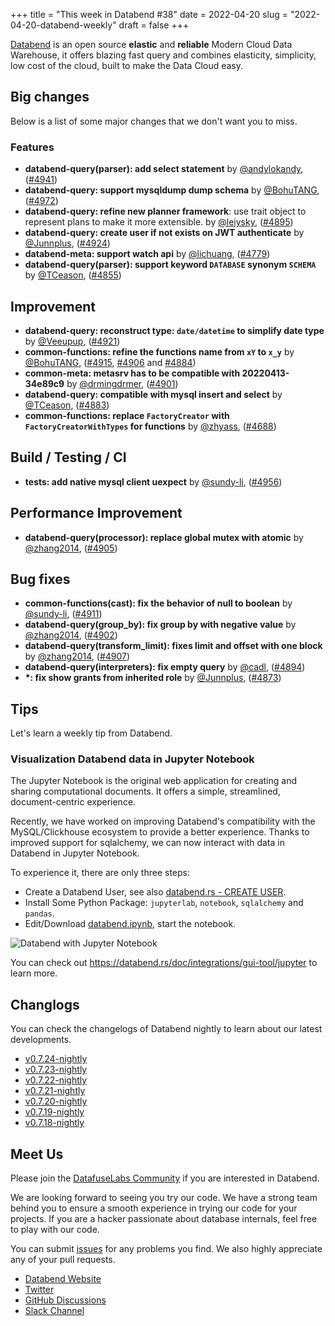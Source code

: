 +++
title = "This week in Databend #38"
date = 2022-04-20
slug = "2022-04-20-databend-weekly"
draft = false
+++

[Databend](https://github.com/datafuselabs/databend) is an open source **elastic** and **reliable** Modern Cloud Data Warehouse, it offers blazing fast query and combines elasticity, simplicity, low cost of the cloud, built to make the Data Cloud easy.

## Big changes

Below is a list of some major changes that we don't want you to miss.

### Features

- **databend-query(parser): add select statement** by [@andylokandy](https://github.com/andylokandy), ([#4941](https://github.com/datafuselabs/databend/pull/4941))
- **databend-query: support mysqldump dump schema** by [@BohuTANG](https://github.com/BohuTANG), ([#4972](https://github.com/datafuselabs/databend/pull/4972))
- **databend-query: refine new planner framework**: use trait object to represent plans to make it more extensible. by [@leiysky](https://github.com/leiysky), ([#4895](https://github.com/datafuselabs/databend/pull/4895))
- **databend-query: create user if not exists on JWT authenticate** by [@Junnplus](https://github.com/Junnplus), ([#4924](https://github.com/datafuselabs/databend/pull/4924))
- **databend-meta: support watch api** by [@lichuang](https://github.com/lichuang), ([#4779](https://github.com/datafuselabs/databend/pull/4779))
- **databend-query(parser): support keyword `DATABASE` synonym `SCHEMA`** by [@TCeason](https://github.com/TCeason), ([#4855](https://github.com/datafuselabs/databend/pull/4855))

## Improvement

- **databend-query: reconstruct type: `date/datetime` to simplify date type** by [@Veeupup](https://github.com/Veeupup), ([#4921](https://github.com/datafuselabs/databend/pull/4921))
- **common-functions: refine the functions name from `xY` to `x_y`** by [@BohuTANG](https://github.com/BohuTANG), ([#4915](https://github.com/datafuselabs/databend/pull/4915), [#4906](https://github.com/datafuselabs/databend/pull/4906) and [#4884](https://github.com/datafuselabs/databend/pull/4884))
- **common-meta: metasrv has to be compatible with 20220413-34e89c9** by [@drmingdrmer](https://github.com/drmingdrmer ), ([#4901](https://github.com/datafuselabs/databend/pull/4901))
- **databend-query: compatible with mysql insert and select** by [@TCeason](https://github.com/TCeason), ([#4883](https://github.com/datafuselabs/databend/pull/4883))
- **common-functions: replace `FactoryCreator` with `FactoryCreatorWithTypes` for functions** by [@zhyass](https://github.com/zhyass), ([#4688](https://github.com/datafuselabs/databend/pull/4688))

## Build / Testing / CI

- **tests: add native mysql client uexpect** by [@sundy-li](https://github.com/sundy-li), ([#4956](https://github.com/datafuselabs/databend/pull/4956))

## Performance Improvement

- **databend-query(processor): replace global mutex with atomic** by [@zhang2014](https://github.com/zhang2014), ([#4905](https://github.com/datafuselabs/databend/pull/4905))

## Bug fixes

- **common-functions(cast): fix the behavior of null to boolean** by [@sundy-li](https://github.com/sundy-li), ([#4911](https://github.com/datafuselabs/databend/pull/4911))
- **databend-query(group_by): fix group by with negative value** by [@zhang2014](https://github.com/zhang2014), ([#4902](https://github.com/datafuselabs/databend/pull/4902))
- **databend-query(transform_limit): fixes limit and offset with one block** by [@zhang2014](https://github.com/zhang2014), ([#4907](https://github.com/datafuselabs/databend/pull/4907))
- **databend-query(interpreters): fix empty query** by [@cadl](https://github.com/cadl), ([#4894](https://github.com/datafuselabs/databend/pull/4894))
- **\*: fix show grants from inherited role** by [@Junnplus](https://github.com/Junnplus), ([#4873](https://github.com/datafuselabs/databend/pull/4873))

## Tips

Let's learn a weekly tip from Databend.

### Visualization Databend data in Jupyter Notebook

The Jupyter Notebook is the original web application for creating and sharing computational documents. It offers a simple, streamlined, document-centric experience.

Recently, we have worked on improving Databend's compatibility with the MySQL/Clickhouse ecosystem to provide a better experience. Thanks to improved support for sqlalchemy, we can now interact with data in Databend in Jupyter Notebook.

To experience it, there are only three steps:

- Create a Databend User, see also [databend.rs - CREATE USER](https://databend.rs/doc/reference/sql/ddl/user/user-create-user).
- Install Some Python Package: `jupyterlab`, `notebook`, `sqlalchemy` and `pandas`.
- Edit/Download [databend.ipynb](https://datafuse-1253727613.cos.ap-hongkong.myqcloud.com/integration/databend.ipynb), start the notebook.

![Databend with Jupyter Notebook](https://datafuse-1253727613.cos.ap-hongkong.myqcloud.com/integration/integration-gui-jupyter.png)

You can check out <https://databend.rs/doc/integrations/gui-tool/jupyter> to learn more.

## Changlogs

You can check the changelogs of Databend nightly to learn about our latest developments.

- [v0.7.24-nightly](https://github.com/datafuselabs/databend/releases/tag/v0.7.24-nightly)
- [v0.7.23-nightly](https://github.com/datafuselabs/databend/releases/tag/v0.7.23-nightly)
- [v0.7.22-nightly](https://github.com/datafuselabs/databend/releases/tag/v0.7.22-nightly)
- [v0.7.21-nightly](https://github.com/datafuselabs/databend/releases/tag/v0.7.21-nightly)
- [v0.7.20-nightly](https://github.com/datafuselabs/databend/releases/tag/v0.7.20-nightly)
- [v0.7.19-nightly](https://github.com/datafuselabs/databend/releases/tag/v0.7.19-nightly)
- [v0.7.18-nightly](https://github.com/datafuselabs/databend/releases/tag/v0.7.18-nightly)

## Meet Us

Please join the [DatafuseLabs Community](https://github.com/datafuselabs/) if you are interested in Databend.

We are looking forward to seeing you try our code. We have a strong team behind you to ensure a smooth experience in trying our code for your projects.
If you are a hacker passionate about database internals, feel free to play with our code.

You can submit [issues](https://github.com/datafuselabs/databend/issues) for any problems you find. We also highly appreciate any of your pull requests.

- [Databend Website](https://databend.rs)
- [Twitter](https://twitter.com/Datafuse_Labs)
- [GitHub Discussions](https://github.com/datafuselabs/databend/discussions)
- [Slack Channel](https://link.databend.rs/join-slack)
